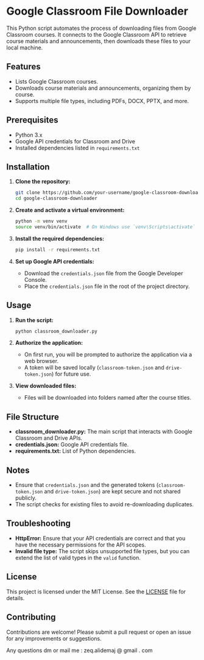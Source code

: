 # Google Classroom File Downloader

This Python script automates the process of downloading files from Google Classroom courses. It connects to the Google Classroom API to retrieve course materials and announcements, then downloads these files to your local machine.

## Features

- Lists Google Classroom courses.
- Downloads course materials and announcements, organizing them by course.
- Supports multiple file types, including PDFs, DOCX, PPTX, and more.

## Prerequisites

- Python 3.x
- Google API credentials for Classroom and Drive
- Installed dependencies listed in `requirements.txt`

## Installation

1. **Clone the repository:**
    ```bash
    git clone https://github.com/your-username/google-classroom-downloader.git
    cd google-classroom-downloader
    ```

2. **Create and activate a virtual environment:**
    ```bash
    python -m venv venv
    source venv/bin/activate  # On Windows use `venv\Scripts\activate`
    ```

3. **Install the required dependencies:**
    ```bash
    pip install -r requirements.txt
    ```

4. **Set up Google API credentials:**
    - Download the `credentials.json` file from the Google Developer Console.
    - Place the `credentials.json` file in the root of the project directory.

## Usage

1. **Run the script:**
    ```bash
    python classroom_downloader.py
    ```

2. **Authorize the application:**
    - On first run, you will be prompted to authorize the application via a web browser.
    - A token will be saved locally (`classroom-token.json` and `drive-token.json`) for future use.

3. **View downloaded files:**
    - Files will be downloaded into folders named after the course titles.

## File Structure

- **classroom_downloader.py:** The main script that interacts with Google Classroom and Drive APIs.
- **credentials.json:** Google API credentials file.
- **requirements.txt:** List of Python dependencies.

## Notes

- Ensure that `credentials.json` and the generated tokens (`classroom-token.json` and `drive-token.json`) are kept secure and not shared publicly.
- The script checks for existing files to avoid re-downloading duplicates.

## Troubleshooting

- **HttpError:** Ensure that your API credentials are correct and that you have the necessary permissions for the API scopes.
- **Invalid file type:** The script skips unsupported file types, but you can extend the list of valid types in the `valid` function.

## License

This project is licensed under the MIT License. See the [LICENSE](LICENSE) file for details.

## Contributing

Contributions are welcome! Please submit a pull request or open an issue for any improvements or suggestions.


Any questions dm or mail me : zeq.alidemaj @ gmail . com
